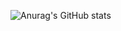 ![Anurag's GitHub stats](https://github-readme-stats.vercel.app/api?username=qowldud&show_icons=true&theme=monokai)
